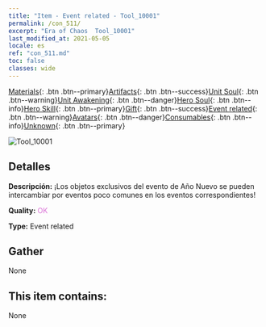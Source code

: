 ```yaml
---
title: "Item - Event related - Tool_10001"
permalink: /con_511/
excerpt: "Era of Chaos  Tool_10001"
last_modified_at: 2021-05-05
locale: es
ref: "con_511.md"
toc: false
classes: wide
---
```

 [Materials](/ItemsES/){: .btn .btn--primary}[Artifacts](/ItemsES/Artifacts/){: .btn .btn--success}[Unit Soul](/ItemsES/UnitSoul/){: .btn .btn--warning}[Unit Awakening](/ItemsES/UnitAwakening/){: .btn .btn--danger}[Hero Soul](/ItemsES/HeroSoul/){: .btn .btn--info}[Hero Skill](/ItemsES/HeroSkill/){: .btn .btn--primary}[Gift](/ItemsES/Gift/){: .btn .btn--success}[Event related](/ItemsES/Events/){: .btn .btn--warning}[Avatars](/ItemsES/Avatars/){: .btn .btn--danger}[Consumables](/ItemsES/Consumables/){: .btn .btn--info}[Unknown](/ItemsES/Unknown/){: .btn .btn--primary}

 ![Tool_10001](/images/t/i_10001.png)

## Detalles
 **Descripción:** ¡Los objetos exclusivos del evento de Año Nuevo se pueden intercambiar por eventos poco comunes en los eventos correspondientes!

 **Quality:** <span style="color: #DA70D6">OK</span>

 **Type:** Event related

## Gather

  None

## This item contains:

  None

